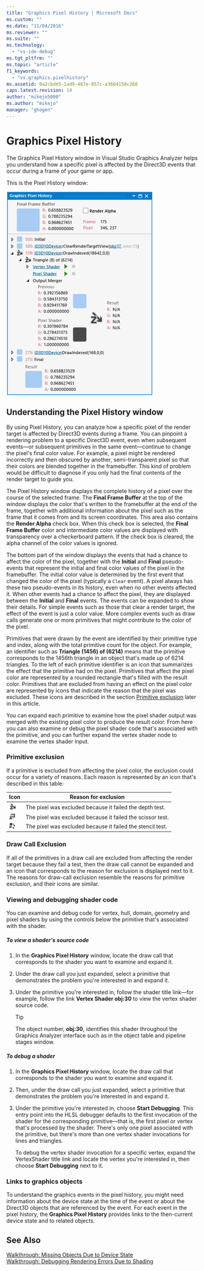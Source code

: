 ```yaml
---
title: "Graphics Pixel History | Microsoft Docs"
ms.custom: ""
ms.date: "11/04/2016"
ms.reviewer: ""
ms.suite: ""
ms.technology: 
  - "vs-ide-debug"
ms.tgt_pltfrm: ""
ms.topic: "article"
f1_keywords: 
  - "vs.graphics.pixelhistory"
ms.assetid: 0a2cbde5-1ad9-487e-857c-a3664158c268
caps.latest.revision: 14
author: "mikejo5000"
ms.author: "mikejo"
manager: "ghogen"
---
```

# Graphics Pixel History
The Graphics Pixel History window in Visual Studio Graphics Analyzer helps you understand how a specific pixel is affected by the Direct3D events that occur during a frame of your game or app.  
  
 This is the Pixel History window:  
  
 ![A pixel with three Direct3D events in its history.](media/gfx_diag_demo_pixel_history_orientation.png "gfx_diag_demo_pixel_history_orientation")  
  
## Understanding the Pixel History window  
 By using Pixel History, you can analyze how a specific pixel of the render target is affected by Direct3D events during a frame. You can pinpoint a rendering problem to a specific Direct3D event, even when subsequent events—or subsequent primitives in the same event—continue to change the pixel's final color value. For example, a pixel might be rendered incorrectly and then obscured by another, semi-transparent pixel so that their colors are blended together in the framebuffer. This kind of problem would be difficult to diagnose if you only had the final contents of the render target to guide you.  
  
 The Pixel History window displays the complete history of a pixel over the course of the selected frame. The **Final Frame Buffer** at the top of the window displays the color that's written to the framebuffer at the end of the frame, together with additional information about the pixel such as the frame that it comes from and its screen coordinates. This area also contains the **Render Alpha** check box. When this check box is selected, the **Final Frame Buffer** color and intermediate color values are displayed with transparency over a checkerboard pattern. If the check box is cleared, the alpha channel of the color values is ignored.  
  
 The bottom part of the window displays the events that had a chance to affect the color of the pixel, together with the **Initial** and **Final** pseudo-events that represent the initial and final color values of the pixel in the framebuffer. The initial color value is determined by the first event that changed the color of the pixel (typically a `Clear` event). A pixel always has these two pseudo-events in its history, even when no other events affected it. When other events had a chance to affect the pixel, they are displayed between the **Initial** and **Final** events. The events can be expanded to show their details. For simple events such as those that clear a render target, the effect of the event is just a color value. More complex events such as draw calls generate one or more primitives that might contribute to the color of the pixel.  
  
 Primitives that were drawn by the event are identified by their primitive type and index, along with the total primitive count for the object. For example, an identifier such as **Triangle (1456) of (6214)** means that the primitive corresponds to the 1456th triangle in an object that's made up of 6214 triangles. To the left of each primitive identifier is an icon that summarizes the effect that the primitive had on the pixel. Primitives that affect the pixel color are represented by a rounded rectangle that's filled with the result color. Primitives that are excluded from having an effect on the pixel color are represented by icons that indicate the reason that the pixel was excluded. These icons are described in the section [Primitive exclusion](#exclusion) later in this article.  
  
 You can expand each primitive to examine how the pixel shader output was merged with the existing pixel color to produce the result color. From here you can also examine or debug the pixel shader code that's associated with the primitive, and you can further expand the vertex shader node to examine the vertex shader input.  
  
###  <a name="exclusion"></a> Primitive exclusion  
 If a primitive is excluded from affecting the pixel color, the exclusion could occur for a variety of reasons. Each reason is represented by an icon that's described in this table:  
  
|Icon|Reason for exclusion|  
|----------|--------------------------|  
|![Depth test failure icon.](media/vsg_hist_icon_failed_depth.png "vsg_hist_icon_failed_depth")|The pixel was excluded because it failed the depth test.|  
|![Scissor test failure icon.](media/vsg_hist_icon_failed_scissor.png "vsg_hist_icon_failed_scissor")|The pixel was excluded because it failed the scissor test.|  
|![Stencil test failure icon.](media/vsg_hist_icon_failed_stencil.png "vsg_hist_icon_failed_stencil")|The pixel was excluded because it failed the stencil test.|  
  
### Draw Call Exclusion  
 If all of the primitives in a draw call are excluded from affecting the render target because they fail a test, then the draw call cannot be expanded and an icon that corresponds to the reason for exclusion is displayed next to it. The reasons for draw-call exclusion resemble the reasons for primitive exclusion, and their icons are similar.  
  
### Viewing and debugging shader code  
 You can examine and debug code for vertex, hull, domain, geometry and pixel shaders by using the controls below the primitive that's associated with the shader.  
  
##### To view a shader's source code  
  
1.  In the **Graphics Pixel History** window, locate the draw call that corresponds to the shader you want to examine and expand it.  
  
2.  Under the draw call you just expanded, select a primitive that demonstrates the problem you're interested in and expand it.  
  
3.  Under the primitive you're interested in, follow the shader title link—for example, follow the link **Vertex Shader obj:30** to view the vertex shader source code.  
  
    > [!TIP]
    >  The object number, **obj:30**, identifies this shader throughout the Graphics Analyzer interface such as in the object table and pipeline stages window.  
  
##### To debug a shader  
  
1.  In the **Graphics Pixel History** window, locate the draw call that corresponds to the shader you want to examine and expand it.  
  
2.  Then, under the draw call you just expanded, select a primitive that demonstrates the problem you're interested in and expand it.  
  
3.  Under the primitive you're interested in, choose **Start Debugging**. This entry point into the HLSL debugger defaults to the first invocation of the shader for the corresponding primitive—that is, the first pixel or vertex that's processed by the shader. There's only one pixel associated with the primitive, but there's more than one vertex shader invocations for lines and triangles.  
  
     To debug the vertex shader invocation for a specific vertex, expand the VertexShader title link and locate the vertex you're interested in, then choose **Start Debugging** next to it.  
  
### Links to graphics objects  
 To understand the graphics events in the pixel history, you might need information about the device state at the time of the event or about the Direct3D objects that are referenced by the event. For each event in the pixel history, the **Graphics Pixel History** provides links to the then-current device state and to related objects.  
  
## See Also  
 [Walkthrough: Missing Objects Due to Device State](walkthrough-missing-objects-due-to-device-state.md)   
 [Walkthrough: Debugging Rendering Errors Due to Shading](walkthrough-debugging-rendering-errors-due-to-shading.md)